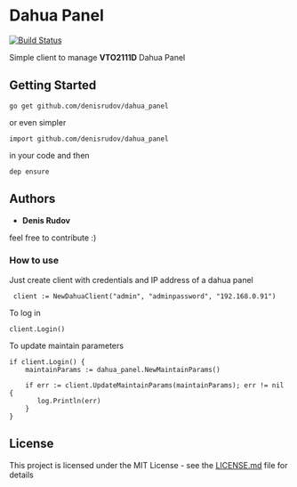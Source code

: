 # Dahua Panel 

[![Build Status](https://travis-ci.com/denisrudov/dahua_panel.svg?branch=master)](https://travis-ci.com/denisrudov/dahua_panel)

Simple client to manage **VTO2111D** Dahua Panel

## Getting Started

```go get github.com/denisrudov/dahua_panel```

or even simpler

```import github.com/denisrudov/dahua_panel ``` 

in your code and then

``` dep ensure ```
 

## Authors

* **Denis Rudov** 

feel free to contribute :)


### How to use

Just create client with credentials and IP address of a dahua panel

``` client := NewDahuaClient("admin", "adminpassword", "192.168.0.91")```


To log in

``` client.Login() ```

To update maintain parameters

```
if client.Login() {
    maintainParams := dahua_panel.NewMaintainParams()

    if err := client.UpdateMaintainParams(maintainParams); err != nil {
       log.Println(err)
    }
}
```


## License

This project is licensed under the MIT License - see the [LICENSE.md](LICENSE.md) file for details
